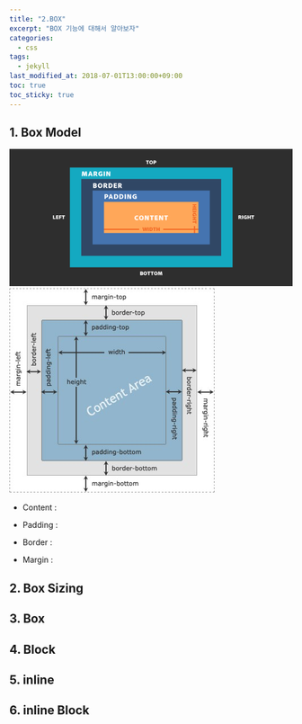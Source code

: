 ```yaml
---
title: "2.BOX"
excerpt: "BOX 기능에 대해서 알아보자"
categories:
  - css
tags:
  - jekyll
last_modified_at: 2018-07-01T13:00:00+09:00
toc: true
toc_sticky: true
---
```


## 1. Box Model

![Box model](/assets/images/css_img/box_model.png)
![Box model property](/assets/images/css_img/box_model_property.jpeg)

- Content :

* Padding :

- Border :

- Margin :

## 2. Box Sizing

## 3. Box

## 4. Block

## 5. inline

## 6. inline Block

